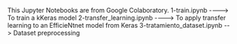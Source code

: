 This Jupyter Notebooks are from Google Colaboratory.
  1-train.ipynb ----> To train a kKeras model
  2-transfer_learning.ipynb ----> To apply transfer learning to an EfficieNtnet model from Keras
  3-tratamiento_dataset.ipynb --> Dataset preprocessing
